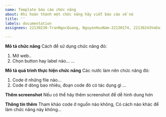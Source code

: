 ```yaml
---
name: Template báo cáo chức năng
about: Khi hoàn thành một chức năng hãy viết báo cáo về nó
title: ''
labels: documentation
assignees: 22130230-TranNgocQuang, NguyenHuuNam-22130174, 22130243VoDaiThanhTai

---
```


**Mô tả chức năng**
Cách để sử dụng chức năng đó:
1. Mở web..
2. Chọn button hay label nào...
...

**Mô tả quá trình thực hiện chức năng**
Các nước làm nên chức năng đó:
1. Code ở những file nào...
2. Code ở dòng bao nhiêu, đoạn code đó có tác dụng gì
...

**Thêm screenshot**
Nếu có thể hãy thêm screenshot để dễ hình dung hơn

**Thông tin thêm**
Tham khảo code ở nguồn nào không, Có cách nào khác để làm chức năng này không...
